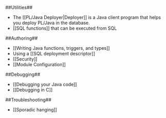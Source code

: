 ##Utilities##
* The [[PL/Java Deployer|Deployer]] is a Java client program that helps you deploy PL/Java in the database.
* [[SQL functions]] that can be executed from SQL

##Authoring##
* [[Writing Java functions, triggers, and types]]
* Using a [[SQL deployment descriptor]]
* [[Security]]
* [[Module Configuration]]

##Debugging##
* [[Debugging your Java code]]
* [[Debugging in C]]

##Troubleshooting##
* [[Sporadic hanging]]
